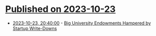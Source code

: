 # [Published on 2023-10-23](index.md)

* [2023-10-23, 20:40:00](https://news.slashdot.org/story/23/10/23/1913208/big-university-endowments-hampered-by-startup-write-downs?utm_source=rss1.0mainlinkanon&utm_medium=feed) - [Big University Endowments Hampered by Startup Write-Downs](https://news.slashdot.org/story/23/10/23/1913208/big-university-endowments-hampered-by-startup-write-downs?utm_source=rss1.0mainlinkanon&utm_medium=feed)
